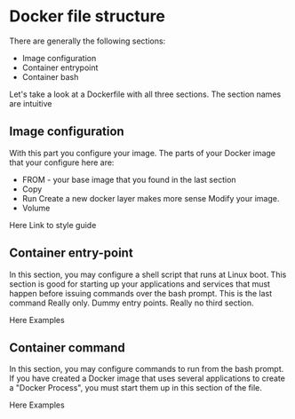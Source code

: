 # Docker file structure
There are generally the following sections: 
* Image configuration 
* Container entrypoint
* Container bash

Let's take a look at a Dockerfile with all three sections. The section names are intuitive

## Image configuration
With this part you configure your image. The parts of  your Docker image that your configure here are:
* FROM - your base image that you found in the last section
* Copy 
* Run Create a new docker layer makes more sense Modify your image. 
* Volume



Here Link to style guide
## Container entry-point

In this section, you may configure a shell script that runs at Linux boot. This section is good for starting up your applications and services that must happen before issuing commands over the bash prompt. This is the last command Really only. Dummy entry points. Really no third section. 

Here Examples

## Container command

In this section, you may configure commands to run from the bash prompt. If you have created a Docker image that uses several applications to create a "Docker Process", you must start them up in this section of the file.

Here Examples









